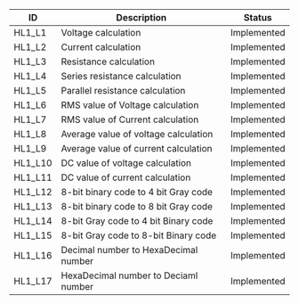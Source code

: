 ID |  Description                 | Status  |  
-------|------------------------|------|
HL1_L1 | Voltage calculation        |Implemented   |
HL1_L2 | Current calculation        |Implemented   |
HL1_L3 | Resistance calculation     |Implemented   |
HL1_L4 | Series resistance calculation|Implemented |
HL1_L5 | Parallel resistance calculation|Implemented|
HL1_L6 | RMS value of Voltage calculation        |Implemented   |
HL1_L7 | RMS value of Current calculation        |Implemented   |
HL1_L8 | Average value of voltage calculation     |Implemented   |
HL1_L9 | Average value of current calculation|Implemented |
HL1_L10 | DC value of voltage calculation|Implemented|
HL1_L11 | DC value of current calculation | Implemented|
 HL1_L12           | 8-bit binary code to 4 bit Gray code   | Implemented|
   HL1_L13           | 8-bit binary code to 8 bit Gray code   | Implemented|
   HL1_L14           | 8-bit Gray code to 4 bit Binary code   | Implemented|
   HL1_L15           | 8-bit Gray code to 8-bit Binary code   | Implemented|
   HL1_L16           | Decimal number to HexaDecimal number   | Implemented|
   HL1_L17           | HexaDecimal number to Deciaml number   | Implemented|


